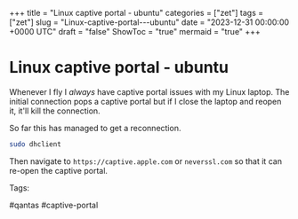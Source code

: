 +++
title = "Linux captive portal - ubuntu"
categories = ["zet"]
tags = ["zet"]
slug = "Linux-captive-portal---ubuntu"
date = "2023-12-31 00:00:00 +0000 UTC"
draft = "false"
ShowToc = "true"
mermaid = "true"
+++

# Linux captive portal - ubuntu

Whenever I fly I *always* have captive portal issues with my Linux laptop.
The initial connection pops a captive portal but if I close the laptop and 
reopen it, it'll kill the connection.

So far this has managed to get a reconnection.

```bash
sudo dhclient
```

Then navigate to `https://captive.apple.com` or `neverssl.com` so that
it can re-open the captive portal.


Tags:

  #qantas #captive-portal

